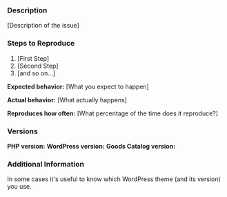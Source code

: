 ### Description

[Description of the issue]

### Steps to Reproduce

1. [First Step]
2. [Second Step]
3. [and so on...]

**Expected behavior:** [What you expect to happen]

**Actual behavior:** [What actually happens]

**Reproduces how often:** [What percentage of the time does it reproduce?]

### Versions

**PHP version:**
**WordPress version:**
**Goods Catalog version:**

### Additional Information

In some cases it's useful to know which WordPress theme (and its version) you use.
